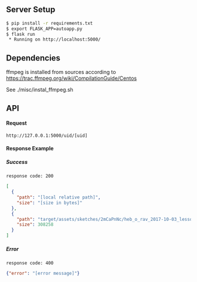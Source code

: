 ## Server Setup
```bash
$ pip install -r requirements.txt
$ export FLASK_APP=autoapp.py
$ flask run
 * Running on http://localhost:5000/
```

## Dependencies

ffmpeg is installed from sources according to
https://trac.ffmpeg.org/wiki/CompilationGuide/Centos

See ./misc/instal_ffmpeg.sh

## API
#### Request
`http://127.0.0.1:5000/uid/[uid]`
#### Response Example
##### Success
`response code: 200`
```json
[
  {
    "path": "[local relative path]",
    "size": "[size in bytes]"
  },
  {
    "path": "target/assets/sketches/2mCaPnNc/heb_o_rav_2017-10-03_lesson_bs-pticha_n1_p2_pic01.jpg",
    "size": 308258
  }
]
``` 
##### Error
`response code: 400`
```json
{"error": "[error message]"}
``` 
